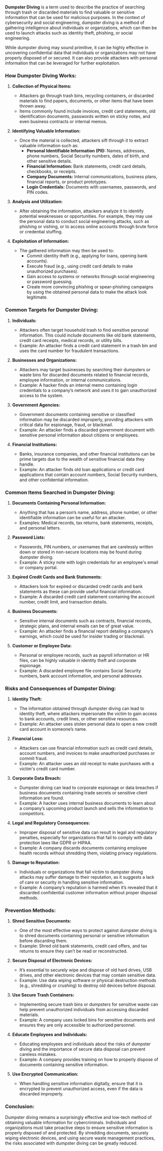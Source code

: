 **Dumpster Diving** is a term used to describe the practice of searching through trash or discarded materials to find valuable or sensitive information that can be used for malicious purposes. In the context of cybersecurity and social engineering, dumpster diving is a method of gathering intelligence about individuals or organizations, which can then be used to launch attacks such as identity theft, phishing, or social engineering.

While dumpster diving may sound primitive, it can be highly effective in uncovering confidential data that individuals or organizations may not have properly disposed of or secured. It can also provide attackers with personal information that can be leveraged for further exploitation.

### How Dumpster Diving Works:

1. **Collection of Physical Items:**
   - Attackers go through trash bins, recycling containers, or discarded materials to find papers, documents, or other items that have been thrown away.
   - Items commonly found include invoices, credit card statements, old identification documents, passwords written on sticky notes, and even business contracts or internal memos.

2. **Identifying Valuable Information:**
   - Once the material is collected, attackers sift through it to extract valuable information such as:
     - **Personal Identifiable Information (PII):** Names, addresses, phone numbers, Social Security numbers, dates of birth, and other sensitive details.
     - **Financial Information:** Bank statements, credit card details, checkbooks, or receipts.
     - **Company Documents:** Internal communications, business plans, financial reports, or product prototypes.
     - **Login Credentials:** Documents with usernames, passwords, and PIN codes.

3. **Analysis and Utilization:**
   - After obtaining the information, attackers analyze it to identify potential weaknesses or opportunities. For example, they may use the personal data to conduct social engineering attacks, such as phishing or vishing, or to access online accounts through brute force or credential stuffing.

4. **Exploitation of Information:**
   - The gathered information may then be used to:
     - Commit identity theft (e.g., applying for loans, opening bank accounts).
     - Execute fraud (e.g., using credit card details to make unauthorized purchases).
     - Gain access to systems or networks through social engineering or password guessing.
     - Create more convincing phishing or spear-phishing campaigns by using the obtained personal data to make the attack look legitimate.

### Common Targets for Dumpster Diving:

1. **Individuals:**
   - Attackers often target household trash to find sensitive personal information. This could include documents like old bank statements, credit card receipts, medical records, or utility bills.
   - Example: An attacker finds a credit card statement in a trash bin and uses the card number for fraudulent transactions.

2. **Businesses and Organizations:**
   - Attackers may target businesses by searching their dumpsters or waste bins for discarded documents related to financial records, employee information, or internal communications.
   - Example: A hacker finds an internal memo containing login credentials to a company’s network and uses it to gain unauthorized access to the system.

3. **Government Agencies:**
   - Government documents containing sensitive or classified information may be discarded improperly, providing attackers with critical data for espionage, fraud, or blackmail.
   - Example: An attacker finds a discarded government document with sensitive personal information about citizens or employees.

4. **Financial Institutions:**
   - Banks, insurance companies, and other financial institutions can be prime targets due to the wealth of sensitive financial data they handle.
   - Example: An attacker finds old loan applications or credit card applications that contain account numbers, Social Security numbers, and other confidential information.

### Common Items Searched in Dumpster Diving:

1. **Documents Containing Personal Information:**
   - Anything that has a person’s name, address, phone number, or other identifiable information can be useful for an attacker.
   - Examples: Medical records, tax returns, bank statements, receipts, and personal letters.

2. **Password Lists:**
   - Passwords, PIN numbers, or usernames that are carelessly written down or stored in non-secure locations may be found during dumpster diving.
   - Example: A sticky note with login credentials for an employee's email or company portal.

3. **Expired Credit Cards and Bank Statements:**
   - Attackers look for expired or discarded credit cards and bank statements as these can provide useful financial information.
   - Example: A discarded credit card statement containing the account number, credit limit, and transaction details.

4. **Business Documents:**
   - Sensitive internal documents such as contracts, financial records, strategic plans, and internal emails can be of great value.
   - Example: An attacker finds a financial report detailing a company’s earnings, which could be used for insider trading or blackmail.

5. **Customer or Employee Data:**
   - Personal or employee records, such as payroll information or HR files, can be highly valuable in identity theft and corporate espionage.
   - Example: A discarded employee file contains Social Security numbers, bank account information, and personal addresses.

### Risks and Consequences of Dumpster Diving:

1. **Identity Theft:**
   - The information obtained through dumpster diving can lead to identity theft, where attackers impersonate the victim to gain access to bank accounts, credit lines, or other sensitive resources.
   - Example: An attacker uses stolen personal data to open a new credit card account in someone’s name.

2. **Financial Loss:**
   - Attackers can use financial information such as credit card details, account numbers, and invoices to make unauthorized purchases or commit fraud.
   - Example: An attacker uses an old receipt to make purchases with a victim's credit card number.

3. **Corporate Data Breach:**
   - Dumpster diving can lead to corporate espionage or data breaches if business documents containing trade secrets or sensitive client information are found.
   - Example: A hacker uses internal business documents to learn about a company’s upcoming product launch and sells the information to competitors.

4. **Legal and Regulatory Consequences:**
   - Improper disposal of sensitive data can result in legal and regulatory penalties, especially for organizations that fail to comply with data protection laws like GDPR or HIPAA.
   - Example: A company discards documents containing employee health records without shredding them, violating privacy regulations.

5. **Damage to Reputation:**
   - Individuals or organizations that fall victim to dumpster diving attacks may suffer damage to their reputation, as it suggests a lack of care or security in handling sensitive information.
   - Example: A company’s reputation is harmed when it’s revealed that it discarded confidential customer information without proper disposal methods.

### Prevention Methods:

1. **Shred Sensitive Documents:**
   - One of the most effective ways to protect against dumpster diving is to shred documents containing personal or sensitive information before discarding them.
   - Example: Shred old bank statements, credit card offers, and tax returns to ensure they can’t be read or reconstructed.

2. **Secure Disposal of Electronic Devices:**
   - It’s essential to securely wipe and dispose of old hard drives, USB drives, and other electronic devices that may contain sensitive data.
   - Example: Use data wiping software or physical destruction methods (e.g., shredding or crushing) to destroy old devices before disposal.

3. **Use Secure Trash Containers:**
   - Implementing secure trash bins or dumpsters for sensitive waste can help prevent unauthorized individuals from accessing discarded materials.
   - Example: A company uses locked bins for sensitive documents and ensures they are only accessible to authorized personnel.

4. **Educate Employees and Individuals:**
   - Educating employees and individuals about the risks of dumpster diving and the importance of secure data disposal can prevent careless mistakes.
   - Example: A company provides training on how to properly dispose of documents containing sensitive information.

5. **Use Encrypted Communication:**
   - When handling sensitive information digitally, ensure that it is encrypted to prevent unauthorized access, even if the data is discarded improperly.

### Conclusion:
Dumpster diving remains a surprisingly effective and low-tech method of obtaining valuable information for cybercriminals. Individuals and organizations must take proactive steps to ensure sensitive information is properly disposed of and protected. By shredding documents, securely wiping electronic devices, and using secure waste management practices, the risks associated with dumpster diving can be greatly reduced.
